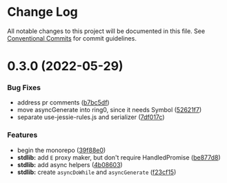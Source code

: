 # Change Log

All notable changes to this project will be documented in this file.
See [Conventional Commits](https://conventionalcommits.org) for commit guidelines.

# 0.3.0 (2022-05-29)


### Bug Fixes

* address pr comments ([b7bc5df](https://github.com/endojs/Jessie/commit/b7bc5df71535a617beab11c19c3bf4f9b421caeb))
* move asyncGenerate into ring0, since it needs Symbol ([52621f7](https://github.com/endojs/Jessie/commit/52621f77f2b00885fcdaaee055a11a9484bfc1c8))
* separate use-jessie-rules.js and serializer ([7df017c](https://github.com/endojs/Jessie/commit/7df017cc98fb79c80694bb65211ec4405b31f9f9))


### Features

* begin the monorepo ([39f88e0](https://github.com/endojs/Jessie/commit/39f88e06c3dce23fa8bb5194da93e16db864ee59))
* **stdlib:** add `E` proxy maker, but don't require HandledPromise ([be877d8](https://github.com/endojs/Jessie/commit/be877d87bc4b585f1190b12c38caa16c11a932ad))
* **stdlib:** add async helpers ([4b08603](https://github.com/endojs/Jessie/commit/4b08603481988ecb06b1f1e4c2d530df5c1f20ea))
* **stdlib:** create `asyncDoWhile` and `asyncGenerate` ([f23cf15](https://github.com/endojs/Jessie/commit/f23cf15942d270bccd83a9ab114350e7cdf38ffe))
